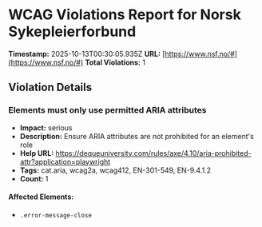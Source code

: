 # WCAG Violations Report for Norsk Sykepleierforbund

**Timestamp:** 2025-10-13T00:30:05.935Z
**URL:** [https://www.nsf.no/#](https://www.nsf.no/#)
**Total Violations:** 1

## Violation Details

### Elements must only use permitted ARIA attributes

- **Impact:** serious
- **Description:** Ensure ARIA attributes are not prohibited for an element's role
- **Help URL:** https://dequeuniversity.com/rules/axe/4.10/aria-prohibited-attr?application=playwright
- **Tags:** cat.aria, wcag2a, wcag412, EN-301-549, EN-9.4.1.2
- **Count:** 1

#### Affected Elements:

- `.error-message-close`

